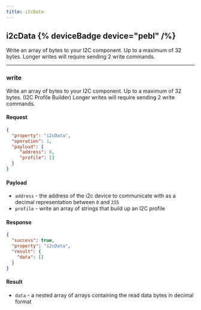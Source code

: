 ```yaml
---
title: i2cData
---
```


## i2cData {% deviceBadge device="pebl" /%} 
Write an array of bytes to your I2C component. Up to a maximum of 32 bytes. Longer writes will require sending 2 write commands. 

------------------------------------------------------------------------------------------------------------------

### write
Write an array of bytes to your I2C component. Up to a maximum of 32 bytes. (I2C Profile Builder) Longer writes will require sending 2 write commands. 

#### Request
```json
{
  "property": "i2cData",
  "operation": 1,
  "payload": {
     "address": 0,
     "profile": []
  }
}
```

#### Payload
- `address` - the address of the i2c device to communicate with as a decimal representation between `0` and `255`
- `profile` - write an array of strings that build up an I2C profile

#### Response
```json
{
  "success": true,
  "property": "i2cData",
  "result": {
    "data": []
  }
}
```

#### Result
- `data` - a nested array of arrays containing the read data bytes in decimal format

